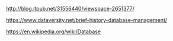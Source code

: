 http://blog.itpub.net/31556440/viewspace-2651377/

https://www.dataversity.net/brief-history-database-management/

https://en.wikipedia.org/wiki/Database

